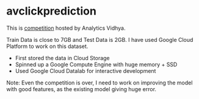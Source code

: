 # avclickprediction

This is [competition](https://datahack.analyticsvidhya.com/contest/click-prediction/) hosted by Analytics Vidhya.

Train Data is close to 7GB and Test Data is 2GB. I have used Google Cloud Platform to work on this dataset.

* First stored the data in Cloud Storage
* Spinned up a Google Compute Engine with huge memory + SSD
* Used Google Cloud Datalab for interactive development

Note: Even the competition is over, I need to work on improving the model with good features, as the existing model giving huge error.
